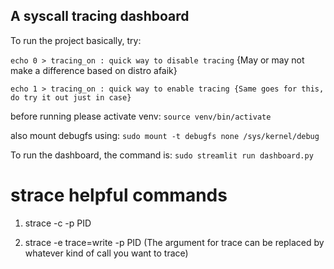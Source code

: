 
## A syscall tracing dashboard


To run the project basically, try: 

`echo 0 > tracing_on : quick way to disable tracing`
{May or may not make a difference based on distro afaik} 

`echo 1 > tracing_on : quick way to enable tracing {Same goes for this, do try it out just in case}`

before running please activate venv: 
`source venv/bin/activate` 

also mount debugfs using:
`sudo mount -t debugfs none /sys/kernel/debug` 

To run the dashboard, the command is: 
`sudo streamlit run dashboard.py` 


# strace helpful commands
1. strace -c -p PID 

2. strace -e trace=write -p PID
(The argument for trace can be replaced by whatever kind of call you want to trace)


